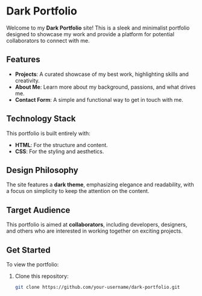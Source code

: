 # Dark Portfolio

Welcome to my **Dark Portfolio** site! This is a sleek and minimalist portfolio designed to showcase my work and provide a platform for potential collaborators to connect with me.

## Features

- **Projects**: A curated showcase of my best work, highlighting skills and creativity.
- **About Me**: Learn more about my background, passions, and what drives me.
- **Contact Form**: A simple and functional way to get in touch with me.

## Technology Stack

This portfolio is built entirely with:
- **HTML**: For the structure and content.
- **CSS**: For the styling and aesthetics.

## Design Philosophy

The site features a **dark theme**, emphasizing elegance and readability, with a focus on simplicity to keep the attention on the content.

## Target Audience

This portfolio is aimed at **collaborators**, including developers, designers, and others who are interested in working together on exciting projects.

## Get Started

To view the portfolio:
1. Clone this repository:
   ```bash
   git clone https://github.com/your-username/dark-portfolio.git
